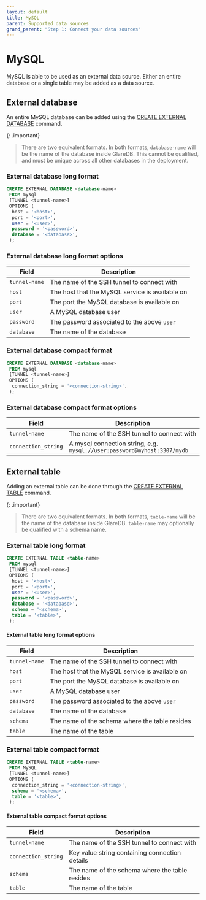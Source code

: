 ```yaml
---
layout: default
title: MySQL
parent: Supported data sources
grand_parent: "Step 1: Connect your data sources"
---
```


# MySQL

MySQL is able to be used as an external data source. Either an entire database
or a single table may be added as a data source.

## External database

An entire MySQL database can be added using the [CREATE EXTERNAL DATABASE]
command.

{: .important}

> There are two equivalent formats. In both formats, `database-name` will be the
> name of the database inside GlareDB. This cannot be qualified, and must be
> unique across all other databases in the deployment.

### External database long format

```sql
CREATE EXTERNAL DATABASE <database-name>
 FROM mysql
 [TUNNEL <tunnel-name>]
 OPTIONS (
  host = '<host>',
  port = '<port>',
  user = '<user>',
  password = '<password>',
  database = '<database>',
 );
```

### External database long format options

| Field         | Description                                     |
| ------------- | ----------------------------------------------- |
| `tunnel-name` | The name of the SSH tunnel to connect with      |
| `host`        | The host that the MySQL service is available on |
| `port`        | The port the MySQL database is available on     |
| `user`        | A MySQL database user                           |
| `password`    | The password associated to the above `user`     |
| `database`    | The name of the database                        |

### External database compact format

```sql
CREATE EXTERNAL DATABASE <database-name>
 FROM mysql
 [TUNNEL <tunnel-name>]
 OPTIONS (
  connection_string = '<connection-string>',
 );
```

### External database compact format options

| Field               | Description                                                              |
| ------------------- | ------------------------------------------------------------------------ |
| `tunnel-name`       | The name of the SSH tunnel to connect with                               |
| `connection_string` | A mysql connection string, e.g. `mysql://user:password@myhost:3307/mydb` |

## External table

Adding an external table can be done through the [CREATE EXTERNAL TABLE]
command.

{: .important}

> There are two equivalent formats. In both formats, `table-name` will be the
> name of the database inside GlareDB. `table-name` may optionally be qualified
> with a schema name.

### External table long format

```sql
CREATE EXTERNAL TABLE <table-name>
 FROM mysql
 [TUNNEL <tunnel-name>]
 OPTIONS (
  host = '<host>',
  port = '<port>',
  user = '<user>',
  password = '<password>',
  database = '<database>',
  schema = '<schema>',
  table = '<table>',
 );
```

#### External table long format options

| Field         | Description                                     |
| ------------- | ----------------------------------------------- |
| `tunnel-name` | The name of the SSH tunnel to connect with      |
| `host`        | The host that the MySQL service is available on |
| `port`        | The port the MySQL database is available on     |
| `user`        | A MySQL database user                           |
| `password`    | The password associated to the above `user`     |
| `database`    | The name of the database                        |
| `schema`      | The name of the schema where the table resides  |
| `table`       | The name of the table                           |

### External table compact format

```sql
CREATE EXTERNAL TABLE <table-name>
 FROM MySQL
 [TUNNEL <tunnel-name>]
 OPTIONS (
  connection_string = '<connection-string>',
  schema = '<schema>',
  table = '<table>',
 );
```

#### External table compact format options

| Field               | Description                                    |
| ------------------- | ---------------------------------------------- |
| `tunnel-name`       | The name of the SSH tunnel to connect with     |
| `connection_string` | Key value string containing connection details |
| `schema`            | The name of the schema where the table resides |
| `table`             | The name of the table                          |

<!-- markdownlint-disable line-length -->

[CREATE EXTERNAL TABLE]: /docs/sql-reference/sql-commands/create-external-table
[CREATE EXTERNAL DATABASE]: /docs/sql-reference/sql-commands/create-external-database

<!-- markdownlint-enable line-length -->
